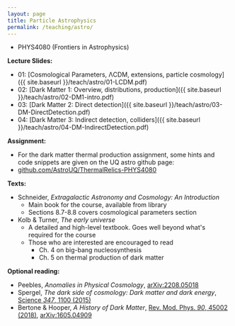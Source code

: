 ```yaml
---
layout: page
title: Particle Astrophysics
permalink: /teaching/astro/
---
```


  * PHYS4080 (Frontiers in Astrophysics)

**Lecture Slides:**
  * 01: [Cosmological Parameters, ΛCDM, extensions, particle cosmology]({{ site.baseurl }}/teach/astro/01-LCDM.pdf)
  * 02: [Dark Matter 1: Overview, distributions, production]({{ site.baseurl }}/teach/astro/02-DM1-intro.pdf)
  * 03: [Dark Matter 2: Direct detection]({{ site.baseurl }}/teach/astro/03-DM-DirectDetection.pdf)
  * 04: [Dark Matter 3: Indirect detection, colliders]({{ site.baseurl }}/teach/astro/04-DM-IndirectDetection.pdf)

**Assignment:**
  * For the dark matter thermal production assignment, some hints and code snippets are given on the UQ astro github page:
  * [github.com/AstroUQ/ThermalRelics-PHYS4080](https://github.com/AstroUQ/ThermalRelics-PHYS4080)

**Texts:**
 * Schneider, _Extragalactic Astronomy and Cosmology: An Introduction_
   * Main book for the course, available from library
   * Sections 8.7-8.8 covers cosmological parameters section
 * Kolb & Turner, _The early universe_
   * A detailed and high-level textbook. Goes well beyond what's required for the course
   * Those who are interested are encouraged to read
     * Ch. 4 on big-bang nucleosynthesis
     * Ch. 5 on thermal production of dark matter

**Optional reading:**
 * Peebles, _Anomalies in Physical Cosmology_, [arXiv:2208.05018](https://arxiv.org/abs/2208.05018)
 * Spergel, _The dark side of cosmology: Dark matter and dark energy_, [Science *347*, 1100 (2015)](https://www.science.org/doi/10.1126/science.aaa0980)
 * Bertone & Hooper, _A History of Dark Matter_, [Rev. Mod. Phys. *90*, 45002 (2018)](https://doi.org/10.1103/RevModPhys.90.045002), [arXiv:1605.04909](https://arxiv.org/abs/1605.04909)